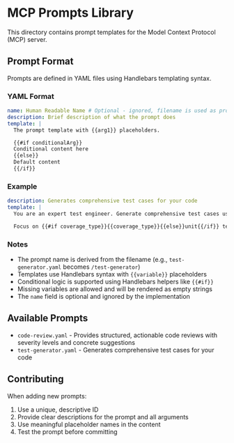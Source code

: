# MCP Prompts Library

This directory contains prompt templates for the Model Context Protocol (MCP) server.

## Prompt Format

Prompts are defined in YAML files using Handlebars templating syntax.

### YAML Format

```yaml
name: Human Readable Name # Optional - ignored, filename is used as prompt name
description: Brief description of what the prompt does
template: |
  The prompt template with {{arg1}} placeholders.

  {{#if conditionalArg}}
  Conditional content here
  {{else}}
  Default content
  {{/if}}
```

### Example

```yaml
description: Generates comprehensive test cases for your code
template: |
  You are an expert test engineer. Generate comprehensive test cases using {{framework}} for the provided code.

  Focus on {{#if coverage_type}}{{coverage_type}}{{else}}unit{{/if}} testing.
```

### Notes

- The prompt name is derived from the filename (e.g., `test-generator.yaml` becomes `/test-generator`)
- Templates use Handlebars syntax with `{{variable}}` placeholders
- Conditional logic is supported using Handlebars helpers like `{{#if}}`
- Missing variables are allowed and will be rendered as empty strings
- The `name` field is optional and ignored by the implementation

## Available Prompts

- `code-review.yaml` - Provides structured, actionable code reviews with severity levels and concrete suggestions
- `test-generator.yaml` - Generates comprehensive test cases for your code

## Contributing

When adding new prompts:

1. Use a unique, descriptive ID
2. Provide clear descriptions for the prompt and all arguments
3. Use meaningful placeholder names in the content
4. Test the prompt before committing
